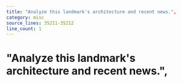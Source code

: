 ```yaml
---
title: "Analyze this landmark's architecture and recent news.",
category: misc
source_lines: 35211-35212
line_count: 1
---
```


#     "Analyze this landmark's architecture and recent news.",
